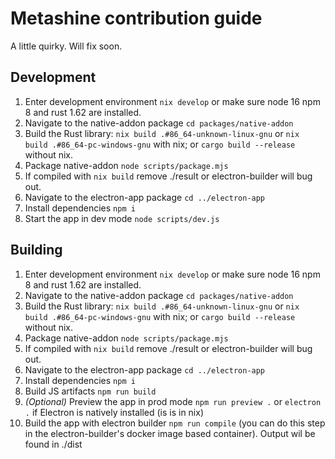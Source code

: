 # Metashine contribution guide

A little quirky. Will fix soon.

## Development

1. Enter development environment `nix develop` or make sure node 16 npm 8 and rust 1.62 are installed.
1. Navigate to the native-addon package `cd packages/native-addon`
1. Build the Rust library: `nix build .#86_64-unknown-linux-gnu` or `nix build .#86_64-pc-windows-gnu` with nix; or `cargo build --release` without nix.
1. Package native-addon `node scripts/package.mjs`
1. If compiled with `nix build` remove ./result or electron-builder will bug out.
1. Navigate to the electron-app package `cd ../electron-app`
1. Install dependencies `npm i`
1. Start the app in dev mode `node scripts/dev.js`

## Building

1. Enter development environment `nix develop` or make sure node 16 npm 8 and rust 1.62 are installed.
1. Navigate to the native-addon package `cd packages/native-addon`
1. Build the Rust library: `nix build .#86_64-unknown-linux-gnu` or `nix build .#86_64-pc-windows-gnu` with nix; or `cargo build --release` without nix.
1. Package native-addon `node scripts/package.mjs`
1. If compiled with `nix build` remove ./result or electron-builder will bug out.
1. Navigate to the electron-app package `cd ../electron-app`
1. Install dependencies `npm i`
1. Build JS artifacts `npm run build`
1. *(Optional)* Preview the app in prod mode `npm run preview .` or `electron .` if Electron is natively installed (is is in nix)
1. Build the app with electron builder `npm run compile` (you can do this step in the electron-builder's docker image based container). Output wil be found in ./dist

